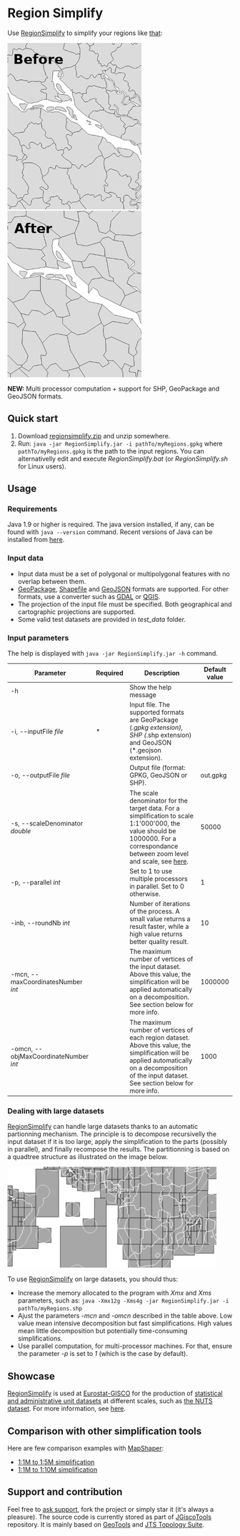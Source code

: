 # Region Simplify

Use [RegionSimplify](README.md) to simplify your regions like [that](resources/ex_lbl.gif?raw=true):

[![Before](resources/ini_.png)](resources/ex_lbl.gif?raw=true) [![After](resources/fin_5M_.png)](resources/ex_lbl.gif?raw=true)

**NEW:** Multi processor computation + support for SHP, GeoPackage and GeoJSON formats.

## Quick start

1. Download [regionsimplify.zip](releases/regionsimplify-1.4.1.zip?raw=true) and unzip somewhere.
2. Run: `java -jar RegionSimplify.jar -i pathTo/myRegions.gpkg` where `pathTo/myRegions.gpkg` is the path to the input regions. You can alternativelly edit and execute *RegionSimplify.bat* (or *RegionSimplify.sh* for Linux users).

## Usage

### Requirements

Java 1.9 or higher is required. The java version installed, if any, can be found with `java --version` command. Recent versions of Java can be installed from [here](https://www.java.com/).

### Input data

* Input data must be a set of polygonal or multipolygonal features with no overlap between them.
* [GeoPackage](https://www.geopackage.org/), [Shapefile](https://en.wikipedia.org/wiki/Shapefile) and [GeoJSON](https://geojson.org/) formats are supported. For other formats, use a converter such as [GDAL](http://www.gdal.org/) or [QGIS](https://www.qgis.org/).
* The projection of the input file must be specified. Both geographical and cartographic projections are supported.
* Some valid test datasets are provided in *test_data* folder.

### Input parameters

The help is displayed with `java -jar RegionSimplify.jar -h` command.

| Parameter | Required | Description | Default value |
| ------------- | ------------- |-------------| ------|
| -h | | Show the help message |  |
| -i, --inputFile *file* | * | Input file. The supported formats are GeoPackage (*.gpkg extension), SHP (*.shp extension) and GeoJSON (*.geojson extension). | |
| -o, --outputFile *file* | | Output file (format: GPKG, GeoJSON or SHP). | out.gpkg |
| -s, --scaleDenominator *double* || The scale denominator for the target data. For a simplification to scale 1:1'000'000, the value should be 1000000. For a correspondance between zoom level and scale, see [here](https://gis.stackexchange.com/questions/7430/what-ratio-scales-do-google-maps-zoom-levels-correspond-to). | 50000|
| -p, --parallel *int* || Set to 1 to use multiple processors in parallel. Set to 0 otherwise. | 1 |
| -inb, --roundNb *int* || Number of iterations of the process. A small value returns a result faster, while a high value returns better quality result. | 10 |
| -mcn, --maxCoordinatesNumber *int* || The maximum number of vertices of the input dataset. Above this value, the simplification will be applied automatically on a decomposition. See section below for more info. | 1000000 |
| -omcn, --objMaxCoordinateNumber *int* || The maximum number of vertices of each region dataset. Above this value, the simplification will be applied automatically on a decomposition of the input dataset. See section below for more info. | 1000 |

### Dealing with large datasets

[RegionSimplify](README.md) can handle large datasets thanks to an automatic partionning mechanism. The principle is to decompose recursivelly the input dataset if it is too large, apply the simplification to the parts (possibly in parallel), and finally recompose the results. The partitionning is based on a quadtree structure as illustrated on the image below.

[![Partitionning](resources/parti_small.png)](resources/parti.png?raw=true)

To use [RegionSimplify](README.md) on large datasets, you should thus:
* Increase the memory allocated to the program with *Xmx* and *Xms* parameters, such as: `java -Xmx12g -Xms4g -jar RegionSimplify.jar -i pathTo/myRegions.shp`
* Ajust the parameters *-mcn* and *-omcn* described in the table above. Low value mean intensive decomposition but fast simplifications. High values mean little decomposition but potentially time-consuming simplifications.
* Use parallel computation, for multi-processor machines. For that, ensure the parameter *-p* is set to *1* (which is the case by default).

## Showcase

[RegionSimplify](README.md) is used at [Eurostat-GISCO](http://ec.europa.eu/eurostat/web/gisco) for the production of [statistical and administrative unit datasets](http://ec.europa.eu/eurostat/web/gisco/geodata/reference-data/administrative-units-statistical-units) at different scales, such as [the NUTS dataset](http://ec.europa.eu/eurostat/web/gisco/geodata/reference-data/administrative-units-statistical-units/nuts). For more information, see [here](resources/gen_eurostat.pdf).

## Comparison with other simplification tools

Here are few comparison examples with [MapShaper](http://mapshaper.org/):
* [1:1M to 1:5M simplification](resources/comp/ms_5M.gif?raw=true)
* [1:1M to 1:10M simplification](resources/comp/ms_10M.gif?raw=true)

## Support and contribution

Feel free to [ask support](https://github.com/eurostat/EuroGen/issues/new), fork the project or simply star it (it's always a pleasure). The source code is currently stored as part of [JGiscoTools](https://github.com/eurostat/JGiscoTools) repository. It is mainly based on [GeoTools](http://www.geotools.org/) and [JTS Topology Suite](https://locationtech.github.io/jts/).
